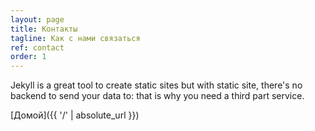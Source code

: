 ```yaml
---
layout: page
title: Контакты
tagline: Как с нами связаться
ref: contact
order: 1
---
```


Jekyll is a great tool to create static sites but with static site, there's no backend to send your data to: that is why you need a third part service.

[Домой]({{ '/' | absolute_url }})

